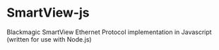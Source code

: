 # SmartView-js
Blackmagic SmartView Ethernet Protocol implementation in Javascript (written for use with Node.js)

